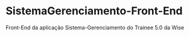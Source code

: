# SistemaGerenciamento-Front-End
Front-End da aplicação Sistema-Gerenciamento do Trainee 5.0 da Wise
